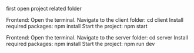first open project related folder

Frontend:
Open the terminal.
Navigate to the client folder: cd client
Install required packages: npm install
Start the project: npm start


Frontend:
Open the terminal.
Navigate to the server folder: cd server
Install required packages: npm install
Start the project: npm run dev
